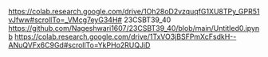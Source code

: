 
https://colab.research.google.com/drive/1Oh28oD2vzquqfG1XU8TPy_GPR51vJfww#scrollTo=_VMcg7eyG34H# 23CSBT39_40
https://github.com/Nageshwari1607/23CSBT39_40/blob/main/Untitled0.ipynb
https://colab.research.google.com/drive/1TxVO3jBSFPmXcFsdkH--ANuQVFx6C9Gd#scrollTo=YkPHo2RUQJiD
